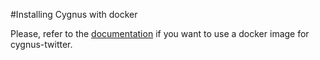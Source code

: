 #Installing Cygnus with docker

Please, refer to the [documentation](../../../doc/cygnus-twitter/installation_and_administration_guide/install_with_docker.md) if you want to use a docker image for cygnus-twitter.
